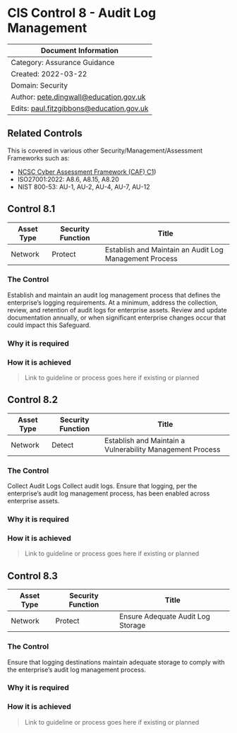 # CIS Control 8 - Audit Log Management

| Document Information |
------------------------|
| Category: Assurance Guidance |
| Created: 2022-03-22 |
| Domain: Security |
| Author: pete.dingwall@education.gov.uk |
| Edits: paul.fitzgibbons@education.gov.uk |

## Related Controls 
This is covered in various other Security/Management/Assessment Frameworks such as:
* [NCSC Cyber Assessment Framework (CAF) C1](https://www.ncsc.gov.uk/collection/caf/caf-principles-and-guidance/c-1-security-monitoring))
* ISO27001:2022: A8.6, A8.15, A8.20
* NIST 800-53: AU-1, AU-2, AU-4, AU-7, AU-12

## Control 8.1

| Asset Type | Security Function | Title| 
---| ---| ---|
|Network |Protect |Establish and Maintain an Audit Log Management Process|

### The Control

Establish and maintain an audit log management process that defines the enterprise’s logging requirements. At a minimum, address the collection, review, and retention of audit logs for enterprise assets. Review and update documentation annually, or when significant enterprise changes occur that could impact this Safeguard.

### Why it is required

### How it is achieved

>Link to guideline or process goes here if existing or planned

## Control 8.2

| Asset Type | Security Function | Title| 
---| ---| ---|
|Network |Detect |Establish and Maintain a Vulnerability Management Process|

### The Control

Collect Audit Logs	Collect audit logs. Ensure that logging, per the enterprise’s audit log management process, has been enabled across enterprise assets.

### Why it is required

### How it is achieved

>Link to guideline or process goes here if existing or planned

## Control 8.3

| Asset Type | Security Function | Title| 
---| ---| ---|
|Network |Protect |Ensure Adequate Audit Log Storage|

### The Control

Ensure that logging destinations maintain adequate storage to comply with the enterprise’s audit log management process.

### Why it is required

### How it is achieved

>Link to guideline or process goes here if existing or planned
